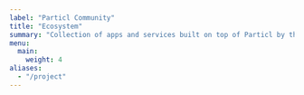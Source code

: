 ```yaml
---
label: "Particl Community"
title: "Ecosystem"
summary: "Collection of apps and services built on top of Particl by the community"
menu:
  main:
    weight: 4
aliases:
  - "/project"
---
```

